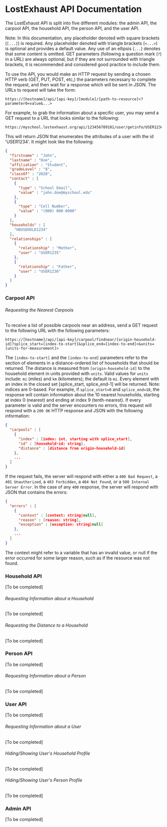 # LostExhaust API Documentation

The LostExhaust API is split into five different modules: the admin API, the carpool API, the household API, the person API, and the user API.

Note: In this documentation, any placeholder denoted with square brackets (`[...]`) is required. Any placeholder denoted with triangle brackets (`<...>`) is optional and provides a default value. Any use of an ellipsis (`...`) denotes that some content is omitted. GET parameters (following a question mark (`?`) in a URL) are always optional, but if they are not surrounded with triangle brackets, it is recommended and considered good practice to include them.

To use the API, you would make an HTTP request by sending a chosen HTTP verb (GET, PUT, POST, etc,) the parameters necessary to complete the request, and then wait for a response which will be sent in JSON. The URLs to request will take the form:
```
https://[hostname]/api/[api-key]/[module]/[path-to-resource]<?parameter0=value&...>
```
For example, to grab the information about a specific user, you may send a GET request to a URL that looks similar to the following:
```
https://myschool.lostexhaust.org/api/123456789101/user/getinfo/USER1234
```
This will return JSON that enumerates the attributes of a user with the id 'USER1234'. It might look like the following:
```json
{
  "firstname" : "John",
  "lastname" : "Doe",
  "affiliation" : "Student",
  "gradeLevel" : "8",
  "classOf" : "2020",
  "contact" : [
    {
      "type" : "School Email",
      "value" : "john.doe@myschool.edu"
    },
    {
      "type" : "Cell Number",
      "value" : "(000) 000-0000"
    }
  ],
  "households" : [
    "HOUSEHOLD1234"
  ],
  "relationships" : [
    {
      "relationship" : "Mother",
      "user" : "USER1235"
    },
    {
      "relationship" : "Father",
      "user" : "USER1236"
    }
  ]
}
```

### Carpool API

###### Requesting the Nearest Carpools
To receive a list of possible carpools near an address, send a GET request to the following URL with the following parameters:
```
https://[hostname]/api/[api-key]/carpool/findnear/[origin-household-id]?splice_start=[index-to-start]&splice_end=[index-to-end]<&units=[units-for-measurement]>
```
The `[index-to-start]` and the `[index-to-end]` parameters refer to the section of elements in a distance-ordered list of households that should be returned. The distance is measured from `[origin-household-id]` to the household element in units provided with `units`. Valid values for `units` include: `mi` (miles) and `km` (kilometers); the default is `mi`. Every element with an index in the closed set [splice_start, splice_end-1] will be returned. Note: indices are 0-based. For example, if `splice_start=0` and `splice_end=10`, the response will contain information about the 10 nearest households, starting at index 0 (nearest) and ending at index 9 (tenth-nearest). If every parameter is valid and the server encounters no errors, this request will respond with a `200 OK` HTTP response and JSON with the following information:
```json
{
  "carpools" : [
    {
      "index" : [index: int, starting with splice_start],
      "id" : [household-id: string],
      "distance" : [distance from origin-household-id]
    },
    ...
  ]
}
```
If the request fails, the server will respond with either a `400 Bad Request`, a `401 Unauthorized`, a `403 Forbidden`, a `404 Not Found`, or a `500 Internal Server Error`. In the case of any `400` response, the server will respond with JSON that contains the errors:
```json
{
  "errors" : [
    {
      "context" : [context: string|null],
      "reason" : [reason: string],
      "exception" : [exception: string|null]
    },
    ...
  ]
}
```
The context might refer to a variable that has an invalid value, or null if the error occurred for some larger reason, such as if the resource was not found.

### Household API
[To be completed]

###### Requesting Information about a Household
[To be completed]

###### Requesting the Distance to a Household
[To be completed]

### Person API
[To be completed]

###### Requesting Information about a Person
[To be completed]

### User API
[To be completed]

###### Requesting Information about a User
[To be completed]

###### Hiding/Showing User's Household Profile
[To be completed]

###### Hiding/Showing User's Person Profile
[To be completed]

### Admin API
[To be completed]
